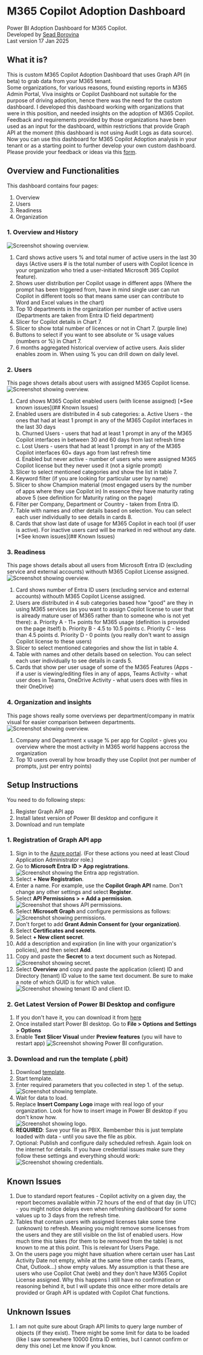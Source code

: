 # M365 Copilot Adoption Dashboard
Power BI Adoption Dashboard for M365 Copilot.<br/>
Developed by [Sead Borovina](https://www.linkedin.com/in/seadb) </br>
Last version 17 Jan 2025
## What it is?
This is custom M365 Copilot Adoption Dashboard that uses Graph API (in beta) to grab data from your M365 tenant.<br/> Some organizations, for various reasons, found existing reports in M365 Admin Portal, Viva insights or Copilot Dashboard not suitable for the purpose of driving adoption, hence there was the need for the custom dashboard. I developed this dashboard working with organizations that were in this position, and needed insights on the adoption of M365 Copilot. Feedback and requirements provided by those organizations have been used as an input for the dashboard, within restrictions that provide Graph API at the moment (this dashboard is not using Audit Logs as data source).
Now you can use this dashboard for M365 Copilot Adoption analysis in your tenant or as a starting point to further develop your own custom dashboard. <br/>
Please provide your feedback or ideas via this [form](https://forms.office.com/r/cFsEWFJ3yD). 
## Overview and Functionalities
This dashboard contains four pages:
1. Overview
2. Users
3. Readiness
4. Organization
### 1. Overview and History
![Screenshot showing overview.](/Images/Dashboard1.png)
1. Card shows active users % and total numer of active users in the last 30 days (Active users # is the total number of users with Copilot licence in your organization who tried a user-initiated Microsoft 365 Copilot feature).
2. Shows user distribution per Copilot usage in different apps (Where the prompt has been triggered from, have in mind single user can run Copilot in different tools so that means same user can contribute to Word and Excel values in the chart)
3. Top 10 departments in the organization per number of active users (Departments are taken from Entra ID field department)
4. Slicer for Copilot details in Chart 7.
5. Slicer to show total number of licences or not in Chart 7. (purple line)
6. Buttons to select if you want to see absolute or % usage values (numbers or %) in Chart 7.
7. 6 months aggregated historical overview of active users. Axis slider enables zoom in. When using % you can drill down on daily level.
### 2. Users
This page shows details about users with assigned M365 Copilot license.
![Screenshot showing overview.](/Images/Dashboard2.png)
1. Card shows M365 Copilot enabled users (with license assigned) [*See known issues](## Known Issues)
2. Enabled users are distributed in 4 sub categories:
   a. Active Users - the ones that had at least 1 prompt in any of the M365 Copilot interfaces in the last 30 days </br>
   b. Churned Users - users that had at least 1 prompt in any of the M365 Copilot interfaces in between 30 and 60 days from last refresh time </br>
   c. Lost Users - users that had at least 1 prompt in any of the M365 Copilot interfaces 60+ days ago from last refresh time </br>
   d. Enabled but never active - number of users who were assigned M365 Copilot license but they never used it (not a signle prompt) </br>
3. Slicer to select mentioned categories and show the list in table 7.
4. Keyword filter (if you are looking for particular user by name)
5. Slicer to show Champion material (most engaged users by the number of apps where they use Copilot in) In essence they have maturity rating above 5 (see definition for Maturity rating on the page)
6. Filter per Company, Department or Country - taken from Entra ID.
7. Table with names and other details based on selection. You can select each user individually to see details in cards 8.
8. Cards that show last date of usage for M365 Copilot in each tool (if user is active). For inactive users card will be marked in red without any date. [*See known issues](## Known Issues)
### 3. Readiness
This page shows details about all users from Microsoft Entra ID (excluding service and external accounts) withouth M365 Copilot License assigned.
![Screenshot showing overview.](/Images/Dashboard3.png)
1. Card shows number of Entra ID users (excluding service and external accounts) withouth M365 Copilot License assigned.
2. Users are distributed in 4 sub categories based how "good" are they in using M365 services (as you want to assign Copilot license to user that is already mature user of M365 rather than to someone who is not yet there):
   a. Priority A - 11+ points for M365 usage (definition is provided on the page itself)
   b. Priority B - 4.5 to 10.5 points
   c. Priority C - less than 4.5 points
   d. Priority D - 0 points (you really don't want to assign Copilot license to these users)
3. Slicer to select mentioned categories and show the list in table 4.
4. Table with names and other details based on selection. You can select each user individually to see details in cards 5.
5. Cards that show per user usage of some of the M365 Features (Apps - if a user is viewing/editing files in any of apps, Teams Activity - what user does in Teams, OneDrive Activity - what users does with files in their OneDrive)
### 4. Organization and insights
This page shows really some overviews per department/company in matrix visual for easier comparison between departments.
![Screenshot showing overview.](/Images/Dashboard4.png)
1. Company and Department x usage % per app for Copilot - gives you overview where the most activity in M365 world happens accross the organization
2. Top 10 users overall by how broadly they use Copilot (not per number of prompts, just per entry points)
## Setup Instructions
You need to do following steps:
1. Register Graph API app
2. Install latest version of Power BI desktop and configure it
3. Download and run template

### 1. Registration of Graph API app
1. Sign in to the [Azure portal](https://portal.azure.com/).
   (For these actions you need at least Cloud Application Administrator role.)
3. Go to **Microsoft Entra ID > App registrations**. 
![Screenshot showing the Entra app registration.](/Images/Setup1.png)
4. Select **+ New Registration**.
5. Enter a name. For example, use the **Copilot Graph API** name. Don't change any other settings and select **Register**.
6. Select **API Permissions > + Add a permission**.
 ![Screenshot that shows API permissions.](/Images/Setup2.png)  
7. Select **Microsoft Graph** and configure permissions as follows:
![Screenshot showing permissions.](/Images/Setup3.png)
8. Don't forget to add **Grant Admin Consent for (your organization)**.
9. Select **Certificates and secrets**.
10. Select **+ New client secret**.
11. Add a description and expiration (in line with your organization's policies), and then select **Add**.
12. Copy and paste the **Secret** to a text document such as Notepad.
![Screenshot showing secret.](/Images/Setup4.png)
13. Select **Overview** and copy and paste the application (client) ID and Directory (tenant) ID value to the same text document. Be sure to make a note of which GUID is for which value.
![Screenshot showing tenant ID and client ID.](/Images/Setup5.png)

### 2. Get Latest Version of Power BI Desktop and configure
1. If you don't have it, you can download it from [here](https://www.microsoft.com/en-us/download/details.aspx?id=58494&msockid=3d302a18b1e16b4b0f433bb7b5e16d2d)
2. Once installed start Power BI desktop. Go to **File > Options and Settings > Options**
3. Enable **Text Slicer Visual** under **Preview features** (you will have to restart app)
![Screenshot showing Power BI configuration.](/Images/Setup6.png)

### 3. Download and run the template (.pbit)
1. Download [template](/M365_Copilot_Adoption_Dashboard_template.pbit).
2. Start template.
3. Enter required parameters that you collected in step 1. of the setup.
![Screenshot showing template.](/Images/Start1.png)
4. Wait for data to load.
5. Replace **Insert Company Logo** image with real logo of your organization. Look for how to insert image in Power BI desktop if you don't know how.</br>
![Screenshot showing logo.](/Images/Start2.png)
7. **REQUIRED**: Save your file as PBIX. Rembember this is just template loaded with data - until you save the file as pbix.
8. Optional: Publish and configure daily scheduled refresh. Again look on the internet for details. If you have credential issues make sure they follow these settings and everything should work:</br>
![Screenshot showing credentials.](/Images/Start3.png)   
## Known Issues
1. Due to standard report features - Copilot activity on a given day, the report becomes available within 72 hours of the end of that day (in UTC) - you might notice delays even when refreshing dashboard for some values up to 3 days from the refresh time. 
2. Tables that contain users with assigned licenses take some time (unknown) to refresh. Meaning you might remove some licenses from the users and they are still visible on the list of enabled users. How much time this takes (for them to be removed from the table) is not known to me at this point. This is relevant for Users Page.
3. On the users page you might have situation where certain user has Last Activity Date not empty, while at the same time other cards (Teams, Chat, Outlook...) show empty values. My assumption is that these are users who use Copilot Chat (web) and they don't have M365 Copilot License assigned. Why this happens I still have no confirmation or reasoning behind it, but I will update this once either more details are provided or Graph API is updated with Copilot Chat functions.

## Unknown Issues
1. I am not quite sure about Graph API limits to query large number of objects (if they exist). There might be some limit for data to be loaded (like I saw somewhere 10000 Entra ID entries, but I cannot confirm or deny this one) Let me know if you know.
